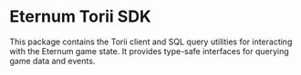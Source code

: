 # Eternum Torii SDK

This package contains the Torii client and SQL query utilities for interacting with the Eternum game state. It provides
type-safe interfaces for querying game data and events.
